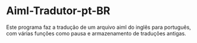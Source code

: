 # Aiml-Tradutor-pt-BR
Este programa faz a tradução de um arquivo aiml do inglês para português, com várias funções como pausa e armazenamento de traduções antigas.
